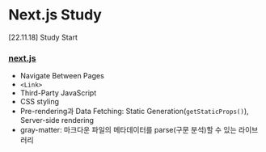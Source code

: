 # Next.js Study
[22.11.18] Study Start
### [next.js](https://nextjs.org/learn/foundations/about-nextjs?utm_source=next-site&utm_medium=homepage-cta&utm_campaign=next-website)

* Navigate Between Pages
* `<Link>`
* Third-Party JavaScript
* CSS styling
* Pre-rendering과 Data Fetching: Static Generation(`getStaticProps()`), Server-side rendering
* gray-matter: 마크다운 파일의 메타데이터를 parse(구문 분석)할 수 있는 라이브러리